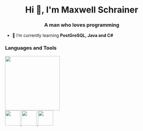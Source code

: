 <h1 align="center">Hi 👋, I'm Maxwell Schrainer</h1>
<h3 align="center">A man who loves programming</h3>

- 🌱 I’m currently learning **PostGreSQL, Java and C#**

<h3 align="left">Languages and Tools</h3>

<img height="180em" src="https://github-readme-stats-git-masterrstaa-rickstaa.vercel.app/api/top-langs/?username=maxwellschrainer&layout=compact&langs_count=7&theme=dracula"/>

<div>
  <a href="https://html.spec.whatwg.org/multipage/">
  <img height="50px" src="https://cdn.jsdelivr.net/gh/devicons/devicon@latest/icons/html5/html5-original.svg" />
  </a>
  <a href="https://www.w3.org/Style/CSS/">
  <img height="50px" src="https://cdn.jsdelivr.net/gh/devicons/devicon@latest/icons/css3/css3-original.svg" />
  </a>
  <a href="https://www.oracle.com/java/">
    <img height="50px "src="https://cdn.jsdelivr.net/gh/devicons/devicon@latest/icons/java/java-original.svg" />
  </a>
</div>

